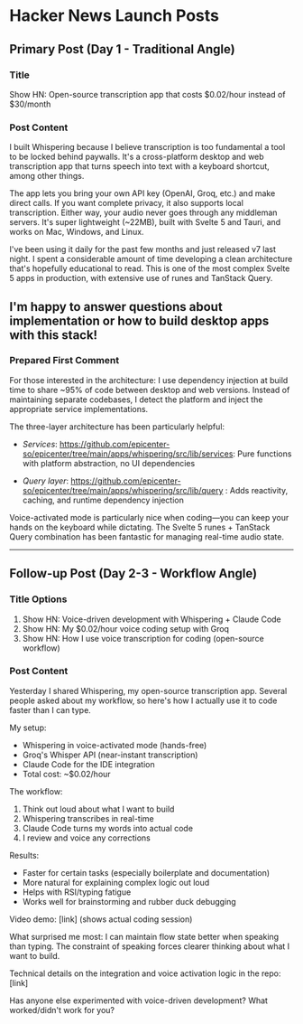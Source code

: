 # Hacker News Launch Posts

## Primary Post (Day 1 - Traditional Angle)

### Title

Show HN: Open-source transcription app that costs $0.02/hour instead of $30/month

### Post Content
I built Whispering because I believe transcription is too fundamental a tool to be locked behind paywalls. It's a cross-platform desktop and web transcription app that turns speech into text with a keyboard shortcut, among other things.

The app lets you bring your own API key (OpenAI, Groq, etc.) and make direct calls. If you want complete privacy, it also supports local transcription. Either way, your audio never goes through any middleman servers. It's super lightweight (~22MB), built with Svelte 5 and Tauri, and works on Mac, Windows, and Linux.

I've been using it daily for the past few months and just released v7 last night. I spent a considerable amount of time developing a clean architecture that's hopefully educational to read. This is one of the most complex Svelte 5 apps in production, with extensive use of runes and TanStack Query.

I'm happy to answer questions about implementation or how to build desktop apps with this stack!
---

### Prepared First Comment


For those interested in the architecture: I use dependency injection at build time to share ~95% of code between desktop and web versions. Instead of maintaining separate codebases, I detect the platform and inject the appropriate service implementations.

The three-layer architecture has been particularly helpful:

- *Services*: https://github.com/epicenter-so/epicenter/tree/main/apps/whispering/src/lib/services: Pure functions with platform abstraction, no UI dependencies

- *Query layer*: https://github.com/epicenter-so/epicenter/tree/main/apps/whispering/src/lib/query : Adds reactivity, caching, and runtime dependency injection

Voice-activated mode is particularly nice when coding—you can keep your hands on the keyboard while dictating. The Svelte 5 runes + TanStack Query combination has been fantastic for managing real-time audio state.

---

## Follow-up Post (Day 2-3 - Workflow Angle)

### Title Options
1. Show HN: Voice-driven development with Whispering + Claude Code
2. Show HN: My $0.02/hour voice coding setup with Groq
3. Show HN: How I use voice transcription for coding (open-source workflow)

### Post Content
Yesterday I shared Whispering, my open-source transcription app. Several people asked about my workflow, so here's how I actually use it to code faster than I can type.

My setup:
- Whispering in voice-activated mode (hands-free)
- Groq's Whisper API (near-instant transcription)
- Claude Code for the IDE integration
- Total cost: ~$0.02/hour

The workflow:
1. Think out loud about what I want to build
2. Whispering transcribes in real-time
3. Claude Code turns my words into actual code
4. I review and voice any corrections

Results:
- Faster for certain tasks (especially boilerplate and documentation)
- More natural for explaining complex logic out loud
- Helps with RSI/typing fatigue
- Works well for brainstorming and rubber duck debugging

Video demo: [link] (shows actual coding session)

What surprised me most: I can maintain flow state better when speaking than typing. The constraint of speaking forces clearer thinking about what I want to build.

Technical details on the integration and voice activation logic in the repo: [link]

Has anyone else experimented with voice-driven development? What worked/didn't work for you?